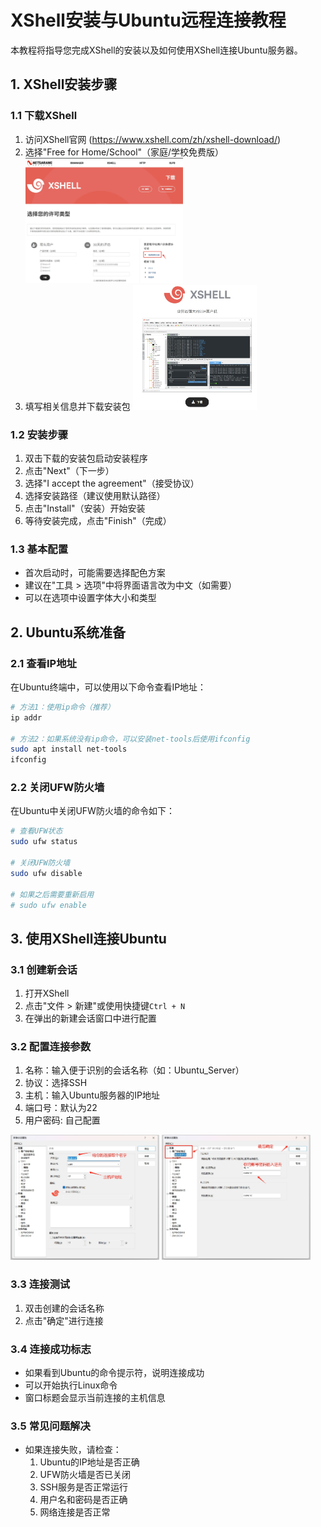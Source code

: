 # XShell安装与Ubuntu远程连接教程

本教程将指导您完成XShell的安装以及如何使用XShell连接Ubuntu服务器。


## 1. XShell安装步骤

### 1.1 下载XShell
1. 访问XShell官网 (https://www.xshell.com/zh/xshell-download/)
2. 选择"Free for Home/School"（家庭/学校免费版）
    <img src="/Linux基础知识/images/dayy3/xshell下载地址.png" alt="xshell下载地址" height="200">
3. 填写相关信息并下载安装包
    <img src="/Linux基础知识/images/dayy3/下载界面.png" alt="下载界面" height="200">

### 1.2 安装步骤
1. 双击下载的安装包启动安装程序
2. 点击"Next"（下一步）
3. 选择"I accept the agreement"（接受协议）
4. 选择安装路径（建议使用默认路径）
5. 点击"Install"（安装）开始安装
6. 等待安装完成，点击"Finish"（完成）

### 1.3 基本配置
- 首次启动时，可能需要选择配色方案
- 建议在"工具 > 选项"中将界面语言改为中文（如需要）
- 可以在选项中设置字体大小和类型



## 2. Ubuntu系统准备

### 2.1 查看IP地址
在Ubuntu终端中，可以使用以下命令查看IP地址：
```bash
# 方法1：使用ip命令（推荐）
ip addr

# 方法2：如果系统没有ip命令，可以安装net-tools后使用ifconfig
sudo apt install net-tools
ifconfig
```

### 2.2 关闭UFW防火墙
在Ubuntu中关闭UFW防火墙的命令如下：
```bash
# 查看UFW状态
sudo ufw status

# 关闭UFW防火墙
sudo ufw disable

# 如果之后需要重新启用
# sudo ufw enable
```


## 3. 使用XShell连接Ubuntu

### 3.1 创建新会话
1. 打开XShell
2. 点击"文件 > 新建"或使用快捷键`Ctrl + N`
3. 在弹出的新建会话窗口中进行配置

### 3.2 配置连接参数
1. 名称：输入便于识别的会话名称（如：Ubuntu_Server）
2. 协议：选择SSH
3. 主机：输入Ubuntu服务器的IP地址
4. 端口号：默认为22
5. 用户密码: 自己配置

<img src="/Linux基础知识/images/dayy3/配置远程连接一.png" alt="配置远程连接一" height="200">

<img src="/Linux基础知识/images/dayy3/远程配置2.png" alt="远程配置2" height="200">


### 3.3 连接测试
1. 双击创建的会话名称
2. 点击"确定"进行连接

### 3.4 连接成功标志
- 如果看到Ubuntu的命令提示符，说明连接成功
- 可以开始执行Linux命令
- 窗口标题会显示当前连接的主机信息

### 3.5 常见问题解决
- 如果连接失败，请检查：
  1. Ubuntu的IP地址是否正确
  2. UFW防火墙是否已关闭
  3. SSH服务是否正常运行
  4. 用户名和密码是否正确
  5. 网络连接是否正常


